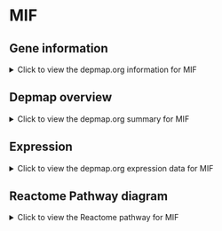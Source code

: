 <h1>MIF</h1>

<h2>Gene information</h2>
<details>
  <summary>Click to view the depmap.org information for MIF</summary>
  <p><a href="https://depmap.org/portal/gene/MIF?tab=about" target="_BLANK">Open page in a new tab...</a></p>
  <iframe src="https://depmap.org/portal/gene/MIF?tab=about" style="border:none;width:100%;height:800px"></iframe>
</details>

<h2>Depmap overview</h2>
<details>
  <summary>Click to view the depmap.org summary for MIF</summary>
  <p><a href="https://depmap.org/portal/gene/MIF?tab=overview" target="_BLANK">Open page in a new tab...</a></p>
  <iframe src="https://depmap.org/portal/gene/MIF?tab=overview" style="border:none;width:100%;height:800px"></iframe>
</details>

<h2>Expression</h2>
<details>
  <summary>Click to view the depmap.org expression data for MIF</summary>
  <p><a href="https://depmap.org/portal/gene/MIF?tab=characterization" target="_BLANK">Open page in a new tab...</a></p>
  <iframe src="https://depmap.org/portal/gene/MIF?tab=characterization" style="border:none;width:100%;height:800px"></iframe>
</details>



<h2>Reactome Pathway diagram</h2>
<details>
  <summary>Click to view the Reactome pathway for MIF</summary>
  <p><a href="https://reactome.org/PathwayBrowser/#/R-HSA-8950505" target="_BLANK">Open page in a new tab...</a></p>
  <p>Gene and protein expression by JAK-STAT signaling after Interleukin-12 stimulation</p>
<iframe src="https://reactome.org/PathwayBrowser/#/R-HSA-8950505" style="border:none;width:100%;height:800px"></iframe>
</details>



